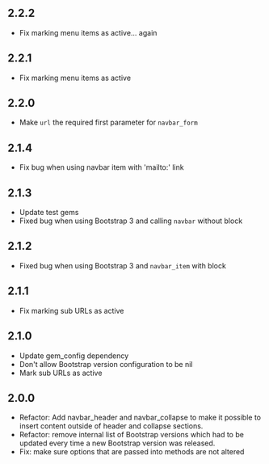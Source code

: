 ## 2.2.2

* Fix marking menu items as active... again

## 2.2.1

* Fix marking menu items as active

## 2.2.0

* Make `url` the required first parameter for `navbar_form`

## 2.1.4

* Fix bug when using navbar item with 'mailto:' link

## 2.1.3

* Update test gems
* Fixed bug when using Bootstrap 3 and calling `navbar` without block

## 2.1.2

* Fixed bug when using Bootstrap 3 and `navbar_item` with block

## 2.1.1

* Fix marking sub URLs as active

## 2.1.0

* Update gem_config dependency
* Don't allow Bootstrap version configuration to be nil
* Mark sub URLs as active

## 2.0.0

* Refactor: Add navbar_header and navbar_collapse to make it possible to insert content outside of header and collapse sections.
* Refactor: remove internal list of Bootstrap versions which had to be updated every time a new Bootstrap version was released.
* Fix: make sure options that are passed into methods are not altered
